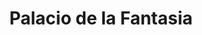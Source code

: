 ---
title: "Palacio de la Fantasia"
url: /velez/palacio-de-la-fantasia/
shop: tienda de variedades
---